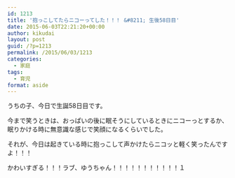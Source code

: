 ```yaml
---
id: 1213
title: '抱っこしてたらニコーってした！！！ &#8211; 生後58日目'
date: 2015-06-03T22:21:20+00:00
author: kikudai
layout: post
guid: /?p=1213
permalink: /2015/06/03/1213
categories:
  - 家庭
tags:
  - 育児
format: aside
---
```

うちの子、今日で生誕58日目です。

今まで笑うときは、おっぱいの後に眠そうにしているときにニコーっとするか、眠りかける時に無意識な感じで笑顔になるくらいでした。

それが、今日は起きている時に抱っこして声かけたらニコッと軽く笑ったんですよ！！！

かわいすぎる！！！ラブ、ゆうちゃん！！！！！！！！！！！１